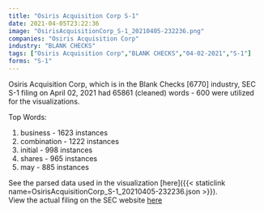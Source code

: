 ```yaml
---
title: "Osiris Acquisition Corp S-1"
date: 2021-04-05T23:22:36
image: "OsirisAcquisitionCorp_S-1_20210405-232236.png"
companies: "Osiris Acquisition Corp"
industry: "BLANK CHECKS"
tags: ["Osiris Acquisition Corp","BLANK CHECKS","04-02-2021","S-1"]
forms: "S-1"
---
```

Osiris Acquisition Corp, which is in the Blank Checks [6770] industry, SEC S-1 filing on April 02, 2021 had 65861 (cleaned) words - 600 were utilized for the visualizations.

Top Words:
1. business - 1623 instances
2. combination - 1222 instances
3. initial - 998 instances
4. shares - 965 instances
5. may - 885 instances


See the parsed data used in the visualization [here]({{< staticlink name=OsirisAcquisitionCorp_S-1_20210405-232236.json >}}).  
View the actual filing on the SEC website [here](https://www.sec.gov/Archives/edgar/data/1832136/0001104659-21-046024.txt)